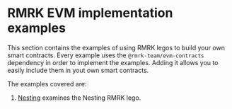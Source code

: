 # RMRK EVM implementation examples

This section contains the examples of using RMRK legos to build your own smart contracts. Every example uses the `@rmrk-team/evm-contracts` dependency in order to implement the examples. Adding it allows you to easily include them in yout own smart contracts.

The examples covered are:

1. [Nesting](./Nesting/README.md) examines the Nesting RMRK lego.
